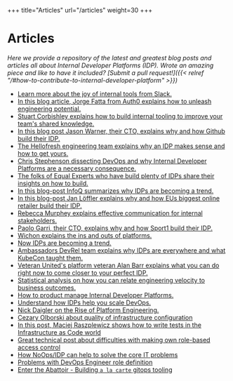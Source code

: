 +++
title="Articles"
url="/articles"
weight=30
+++

# Articles

_Here we provide a repository of the latest and greatest blog posts and articles all about Internal Developer Platforms (IDP). Wrote an amazing piece and like to have it included? [Submit a pull request!]({{< relref "/#how-to-contribute-to-internal-developer-platform" >}})_

- [Learn more about the joy of internal tools from Slack.](https://slack.engineering/the-joy-of-internal-tools/)
- [In this blog article, Jorge Fatta from Auth0 explains how to unleash engineering potential.](https://auth0.com/blog/auth0-internal-dev-tools-unleashing-engineering-potential/)
- [Stuart Corbishley explains how to build internal tooling to improve your team's shared knowledge.](https://www.offerzen.com/blog/how-to-internal-tooling-improve-shared-knowledge)
- [In this blog post Jason Warner, their CTO, explains why and how Github build their IDP.](https://humanitec.com/blog/jason-warner-why-github-built-their-own-internal-developer-platform)
- [The Hellofresh engineering team explains why an IDP makes sense and how to get yours.](https://engineering.hellofresh.com/advocating-for-a-product-mindset-within-platform-teams-and-how-we-do-it-at-hellotech-part-1-fc1fbf8ae015)
- [Chris Stephenson dissecting DevOps and why Internal Developer Platforms are a necessary consequence.](https://humanitec.com/blog/the-rise-of-internal-developer-platforms)
- [The folks of Equal Experts who have build plenty of IDPs share their insights on how to build.](https://digital-platform.playbook.ee/)
- [In this blog-post InfoQ summarizes why IDPs are becoming a trend.](https://www.infoq.com/news/2020/11/2020-devops-report/)
- [In this blog-post Jan Löffler explains why and how EUs biggest online retailer build their IDP.](https://humanitec.com/blog/why-zalando-builds-an-own-developer-platform)
- [Rebecca Murphey explains effective communication for internal stakeholders.](https://rmurphey.com/posts/effective-storytelling-internal-platforms/)
- [Paolo Garri, their CTO, explains why and how Sport1 build their IDP.](https://humanitec.com/blog/why-sport1-built-their-internal-developer-platform)
- [Wichon explains the ins and outs of platforms.](https://wichon.com/platform-engineering)
- [Now IDPs are becoming a trend.](https://www.datadoghq.com/blog/kubecon-cloudnativecon-highlights-2020/)
- [Ambassadors DevRel team explains why IDPs are everywhere and what KubeCon taught them.](https://blog.getambassador.io/kubecon-na-2020-key-takeaways-platforms-safety-and-end-users-cb6df12082e6)
- [Veteran United\'s platform veteran Alan Barr explains what you can do right now to come closer to your perfect IDP.](https://www.alanmbarr.com/blog/internal-developer-platform/)
- [Statistical analysis on how you can relate engineering velocity to business outcomes.](https://www.mckinsey.com/industries/technology-media-and-telecommunications/our-insights/developer-velocity-how-software-excellence-fuels-business-performance)
- [How to product manage Internal Developer Platforms.](https://www.thoughtworks.com/radar/techniques/applying-product-management-to-internal-platforms)
- [Understand how IDPs help you scale DevOps.](https://eboxsupport.com/the-3-keys-to-scaling-enterprise-devops-use/)
- [Nick Daigler on the Rise of Platform Engineering.](https://softwareengineeringdaily.com/2020/02/13/setting-the-stage-for-platform-engineering/)
- [Cezary Olborski about quality of infrastructure configuration](https://cezaryolborski.medium.com/what-does-it-mean-to-have-a-good-configuration-for-your-infrastructure-4bdf0b433a7e)
- [In this post, Maciej Raszplewicz shows how to write tests in the Infrastructure as Code world](https://dev.to/mraszplewicz/testing-in-infrastructure-as-code-and-why-terraform-may-not-be-the-best-option-3k2i)
- [Great technical post about difficulties with making own role-based access control](https://raszpel.medium.com/my-perfect-aws-and-kubernetes-role-based-access-control-and-the-reality-dce92de91abe)
- [How NoOps/IDP can help to solve the core IT problems](https://cezaryolborski.medium.com/how-we-want-to-help-to-solve-the-four-core-it-problems-by-introducing-the-noops-platform-166abce9b6d3)
- [Problems with DevOps Engineer role definition](https://cezaryolborski.medium.com/devops-engineer-do-you-know-who-you-want-to-hire-5e14b8707a57)
- [Enter the Abattoir - Building `a la carte` gitops tooling ](https://achievers.engineering/enter-the-abattoir-ee5e2019f0b3)
